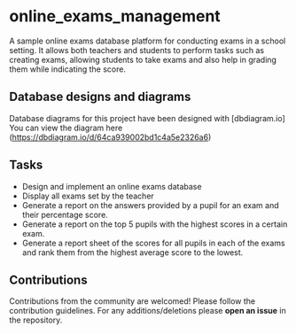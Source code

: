 # online_exams_management
A sample online exams database platform for conducting exams in a school setting. It allows both teachers and students to perform tasks such as creating exams, allowing students to take exams and also help in grading them while indicating the score.

## Database designs and diagrams
Database diagrams for this project have been designed with [dbdiagram.io] You can view the diagram here (https://dbdiagram.io/d/64ca939002bd1c4a5e2326a6)

## Tasks
- Design and implement an online exams database
- Display all exams set by the teacher
- Generate a report on the answers provided by a pupil for an exam and their percentage score.
- Generate a report on the top 5 pupils with the highest scores in a certain exam.
- Generate a report sheet of the scores for all pupils in each of the exams and rank them from the highest average score to the lowest.

## Contributions
Contributions from the community are welcomed! Please follow the contribution guidelines. For any additions/deletions please **open an issue** in the repository.

